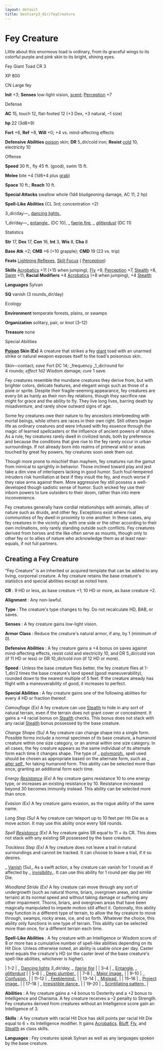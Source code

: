```yaml
---
layout: default
title: bestiary3_dir/feyCreature
---
```

# Fey Creature

Little about this enormous toad is ordinary, from its graceful wings to its colorful purple and pink skin to its bright, shining eyes.

Fey Giant Toad CR 3

XP 800

CN Large fey

**Init** +3; **Senses** low-light vision, [scent](monsters_dir/universalMonsterRules#_scent); [Perception](skills_dir/perception#_perception) +7

Defense

**AC** 15, touch 12, flat-footed 12 (+3 Dex, +3 natural, –1 size)

**hp** 22 (3d8+9)

**Fort** +6, **Ref** +8, **Will** +0; +4 vs. mind-affecting effects

**Defensive Abilities** [poison](monsters_dir/universalMonsterRules#_poison-(ex-or-su)) skin; **DR** 5_dir/cold iron; **Resist** [cold](monsters_dir/creatureTypes#_cold-subtype) 10, electricity 10

Offense

**Speed** 30 ft., fly 45 ft. (good), swim 15 ft.

**Melee** bite +4 (1d6+4 plus [grab](monsters_dir/universalMonsterRules#_grab))

**Space** 10 ft.; **Reach** 10 ft.

**Special Attacks** swallow whole (1d4 bludgeoning damage, AC 11, 2 hp)

**Spell-Like Abilities** (CL 3rd; concentration +2)

3_dir/day—_ [dancing lights](spells_dir/dancingLights#_dancing-lights)_

1_dir/day—_ [entangle](spells_dir/entangle#_entangle)_ (DC 10), _ [faerie fire](spells_dir/faerieFire#_faerie-fire)_, _ [glitterdust](spells_dir/glitterdust#_glitterdust)_ (DC 11)

Statistics

**Str** 17, **Dex** 17, **Con** 16, **Int** 3, **Wis** 8, **Cha** 8

**Base Atk** +2; **CMB** +6 (+10 grapple); **CMD** 19 (23 vs. trip)

**Feats** [Lightning Reflexes](feats#_lightning-reflexes), [Skill Focus](feats#_skill-focus) ( [Perception](skills_dir/perception#_perception))

**Skills** [Acrobatics](skills_dir/acrobatics#_acrobatics) +11 (+15 when jumping), [Fly](skills_dir/fly#_fly) +9, [Perception](skills_dir/perception#_perception) +7, [Stealth](skills_dir/stealth#_stealth) +8, [Swim](skills_dir/swim#_swim) +11; **Racial Modifiers** +4 [Acrobatics](skills_dir/acrobatics#_acrobatics) (+8 when jumping), +4 [Stealth](skills_dir/stealth#_stealth)

**Languages** Sylvan

**SQ** vanish (3 rounds_dir/day)

Ecology

**Environment** temperate forests, plains, or swamps

**Organization** solitary, pair, or knot (3–12)

**Treasure** none

Special Abilities

**[Poison](monsters_dir/universalMonsterRules#_poison-(ex-or-su)) Skin (Ex)** A creature that strikes a fey [giant](monsters_dir/creatureTypes#_giant-subtype) toad with an unarmed strike or natural weapon exposes itself to the toad's poisonous skin.

Skin—contact; _save_ Fort DC 14; _frequency _1_dir/round for   
4 rounds; _effect_ 1d2 Wisdom damage; _cure_ 1 save.

Fey creatures resemble the mundane creatures they derive from, but with brighter colors, delicate features, and elegant wings such as those of a pixie or sprite. Despite their fragile-seeming appearance, fey creatures are every bit as hardy as their non-fey relations, though they sacrifice raw might for grace and the ability to fly. They live long lives, barring death by misadventure, and rarely show outward signs of age.

Some fey creatures owe their nature to fey ancestors interbreeding with mortal beings, while others are races in their own right. Still others began life as ordinary creatures and were infused with fey essence through the magic of learned spellcasters or the influence of ancient powers of nature. As a rule, fey creatures rarely dwell in civilized lands, both by preference and because the conditions that give rise to the fey rarely occur in urban surroundings. If not already born into realms of primeval wild or areas touched by great fey powers, fey creatures soon seek them out.

Though more prone to mischief than mayhem, fey creatures run the gamut from inimical to sprightly in behavior. Those inclined toward play and jest take a dim view of interlopers lacking in good humor. Such foul-tempered intruders risk humiliation at best if they insult the fey, and much worse if they raise arms against them. More aggressive fey still possess a well-developed though sadistic sense of humor. Such wicked fey use their inborn powers to lure outsiders to their doom, rather than into mere inconvenience.

Fey creatures generally have cordial relationships with animals, allies of nature such as druids, and other fey. Exceptions exist where rival communities of fey dwell in proximity to one another. In these cases, any fey creatures in the vicinity ally with one side or the other according to their own inclinations, only rarely standing outside such conflicts. Fey creatures derived from horses and the like often serve as mounts, though only to other fey or to allies of nature who acknowledge them as at least near-equals, if not full partners.

## Creating a Fey Creature

“Fey Creature” is an inherited or acquired template that can be added to any living, corporeal creature. A fey creature retains the base creature's statistics and special abilities except as noted here.

**CR** : 9 HD or less, as base creature +1; 10 HD or more, as base creature +2.

**Alignment** : Any non-lawful.

**Type** : The creature's type changes to fey. Do not recalculate HD, BAB, or saves.

**Senses** : A fey creature gains low-light vision.

**Armor Class** : Reduce the creature's natural armor, if any, by 1 (minimum of 0).

**Defensive Abilities** : A fey creature gains a +4 bonus on saves against mind-affecting effects, resist cold and electricity 10, and DR 5_dir/cold iron (if 11 HD or less) or DR 10_dir/cold iron (if 12 HD or more).

**Speed** : Unless the base creature flies better, the fey creature flies at 1-1_dir/2 times the base creature's land speed (good maneuverability), rounded down to the nearest multiple of 5 feet. If the creature already has flight with a maneuverability of good, it increases to perfect.

**Special Abilities** : A fey creature gains one of the following abilities for every 4 HD or fraction thereof.

_Camouflage (Ex)_ A fey creature can use [Stealth](skills_dir/stealth#_stealth) to hide in any sort of natural terrain, even if the terrain does not grant cover or concealment. It gains a +4 racial bonus on [Stealth](skills_dir/stealth#_stealth) checks. This bonus does not stack with any racial [Stealth](skills_dir/stealth#_stealth) bonus possessed by the base creature.

_Change Shape (Su)_ A fey creature can change shape into a single form. Possible forms include a normal specimen of its base creature, a humanoid creature within one size category, or an animal within one size category. In all cases, the fey creature appears as the same individual of its alternate form each time it changes shape. The type of _ [polymorph](spells_dir/polymorph#_polymorph)_ spell used should be chosen as appropriate based on the alternate form, such as _ [alter self](spells_dir/alterSelf#_alter-self)_ for taking humanoid form. This ability can be selected more than once, granting an additional form each time.

_Energy [Resistance](spells_dir/resistance#_resistance) (Ex)_ A fey creature gains resistance 10 to one energy type, or increases an existing resistance by 10. Resistance increased beyond 30 becomes immunity instead. This ability can be selected more than once.

_Evasion (Ex)_ A fey creature gains evasion, as the rogue ability of the same name.

_Long Step (Su)_ A fey creature can teleport up to 10 feet per Hit Die as a move action. It may use this ability once every 1d4 rounds.

_Spell [Resistance](spells_dir/resistance#_resistance) (Ex)_ A fey creature gains SR equal to 11 + its CR. This does not stack with any existing SR possessed by the base creature.

_Trackless Step (Ex)_ A fey creature does not leave a trail in natural surroundings and cannot be tracked. It can choose to leave a trail, if it so desires.

_ [Vanish](advanced_dir/spells_dir/vanish#_vanish) (Su)_ As a swift action, a fey creature can vanish for 1 round as if affected by _ [invisibility](spells_dir/invisibility#_invisibility)_. It can use this ability for 1 round per day per Hit Die.

_Woodland Stride (Ex)_ A fey creature can move through any sort of undergrowth (such as natural thorns, briars, overgrown areas, and similar terrain) at its normal speed and without taking damage or suffering any other impairment. Thorns, briars, and overgrown areas that have been magically manipulated to impede motion still affect it. Optionally, this ability may function in a different type of terrain, to allow the fey creature to move through, swamps, rocky areas, ice, and so forth. Whatever the choice, this ability only functions in one type of terrain. This ability can be selected more than once, for a different terrain each time.

**Spell-Like Abilities** : A fey creature with an Intelligence or Wisdom score of 8 or more has a cumulative number of spell-like abilities depending on its Hit Dice. Unless otherwise noted, an ability is usable once per day. Caster level equals the creature's HD (or the caster level of the base creature's spell-like abilities, whichever is higher).

| 1–2 | _ [Dancing lights](spells_dir/dancingLights#_dancing-lights) _3_dir/day, _ [faerie fire](spells_dir/faerieFire#_faerie-fire)_ |
| 3–4 | _ [Entangle](spells_dir/entangle#_entangle)_, _ [glitterdust](spells_dir/glitterdust#_glitterdust)_ |
| 5–6 | _ [Deep slumber](spells_dir/deepSlumber#_deep-slumber)_ |
| 7–8 | _ [Major image](spells_dir/majorImage#_major-image)_ |
| 9–10 | _ [Confusion](spells_dir/confusion#_confusion)_ |
| 11–12 | _ [Feeblemind](spells_dir/feeblemind#_feeblemind)_ |
| 13–14 | _ [Mislead](spells_dir/mislead#_mislead)_ |
| 15–16 | _ [Project image](spells_dir/projectImage#_project-image)_ |
| 17–18 | _ [Irresistible dance](spells_dir/irresistibleDance#_irresistible-dance)_ |
| 19–20 | _ [Scintillating pattern](spells_dir/scintillatingPattern#_scintillating-pattern)_ |

**Abilities** : A fey creature gains a +4 bonus to Dexterity and a +2 bonus to Intelligence and Charisma. A fey creature receives a –2 penalty to Strength. Fey creatures derived from creatures without an Intelligence score gain an Intelligence of 3.

**Skills** : A fey creature with racial Hit Dice has skill points per racial Hit Die equal to 6 + its Intelligence modifier. It gains [Acrobatics](skills_dir/acrobatics#_acrobatics), [Bluff](skills_dir/bluff#_bluff), [Fly](skills_dir/fly#_fly), and [Stealth](skills_dir/stealth#_stealth) as class skills.

**Languages** : Fey creatures speak Sylvan as well as any languages spoken by the base creature.

